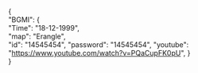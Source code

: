 {  
    "BGMI": {  
        "Time":       "18-12-1999",   
        "map":      "Erangle",   
        "id":    "14545454",
        "password":    "14545454",
        "youtube":    "https://www.youtube.com/watch?v=PQaCupFK0pU",
    }  
}  
